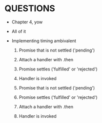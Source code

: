 # QUESTIONS

* Chapter 4, yow
* All of it
* Implementing timing ambivalent

  1. Promise that is not settled ('pending')
  2. Attach a handler with .then
  3. Promise settles ('fulfilled' or 'rejected')
  4. Handler is invoked

  1. Promise that is not settled ('pending')
  3. Promise settles ('fulfilled' or 'rejected')
  2. Attach a handler with .then
  4. Handler is invoked

